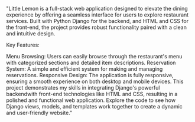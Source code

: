 "Little Lemon is a full-stack web application designed to elevate the dining experience by offering a seamless interface for users to explore restaurant services. Built with Python Django for the backend, and HTML and CSS for the front-end, the project provides robust functionality paired with a clean and intuitive design.

Key Features:

Menu Browsing: Users can easily browse through the restaurant's menu with categorized sections and detailed item descriptions.
Reservation System: A simple and efficient system for making and managing reservations.
Responsive Design: The application is fully responsive, ensuring a smooth experience on both desktop and mobile devices.
This project demonstrates my skills in integrating Django's powerful backendwith front-end technologies like HTML and CSS, resulting in a polished and functional web application. 
Explore the code to see how Django views, models, and templates work together to create a dynamic and user-friendly website."

